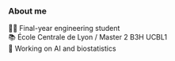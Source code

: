 ### About me 

👨‍💻 Final-year engineering student  
📚 École Centrale de Lyon / Master 2 B3H UCBL1  
🧬 Working on AI and biostatistics  


